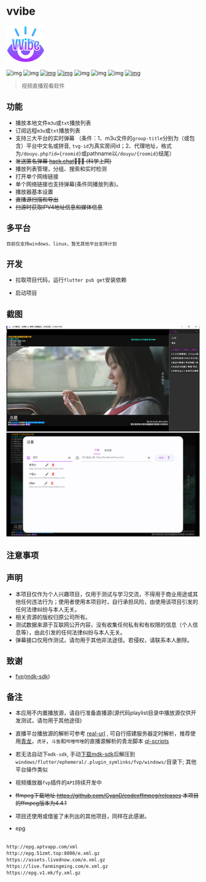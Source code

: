 # vvibe

<img width="100" alt="image" src="https://raw.githubusercontent.com/moxun33/vvibe/main/assets/logo.png">


![img](https://img.shields.io/badge/language-dart-blue.svg?color=00ACC1)
![img](https://img.shields.io/badge/flutter-00B0FF?logo=flutter)
[![img](https://img.shields.io/github/downloads/moxun33/vvibe/total)](https://github.com/moxun33/vvibe/releases)
[![img](https://img.shields.io/github/v/release/moxun33/vvibe?display_name=tag&include_prereleases)](https://github.com/moxun33/vvibe/releases)
![img](https://img.shields.io/github/license/moxun33/vvibe)
![img](https://img.shields.io/github/stars/moxun33/vvibe)
![img](https://img.shields.io/github/issues/moxun33/vvibe)
[![img](https://github.com/moxun33/vvibe/workflows/build/badge.svg)](https://github.com/moxun33/vvibe/actions)

> 视频直播观看软件

## 功能

- 播放本地文件``m3u``或``txt``播放列表
- 订阅远程``m3u``或``txt``播放列表
- 支持三大平台的实时弹幕 （条件：1、m3u文件的``group-title``分别为（或包含）平台中文名或拼音, ``tvg-id``为真实房间id；2、代理地址，格式为``/douyu.php?id={roomid}``或pathname以``/douyu/{roomid}``结尾）
- ~~发送匿名弹幕 [hack.chat](https://hack.chat)🤩🤩🤩 (科学上网)~~
- 播放列表管理，分组、搜索和实时检测
- 打开单个网络链接
- 单个网络链接也支持弹幕(条件同播放列表)。
- 播放器基本设置
- ~~直播源扫描和导出~~
- ~~扫源时获取IPV4地址信息和媒体信息~~

## 多平台

    目前仅支持windows、linux，暂无其他平台支持计划

## 开发

- 拉取项目代码，运行``flutter pub get``安装依赖

- 启动项目

## 截图

![img](docs/player.png)
![img](docs/settings.png)

## 注意事项

## 声明

- 本项目仅作为个人兴趣项目，仅用于测试与学习交流，不得用于商业用途或其他任何违法行为；使用者使用本项目时，自行承担风险，由使用该项目引发的任何法律纠纷与本人无关。
- 相关资源的版权归原公司所有。
- 测试数据来源于互联网公开内容，没有收集任何私有和有权限的信息（个人信息等），由此引发的任何法律纠纷与本人无关。
- 弹幕接口仅用作测试，请勿用于其他非法途径。若侵权，请联系本人删除。

## 致谢

- [fvp](https://github.com/wang-bin/fvp)([mdk-sdk](https://github.com/wang-bin/mdk-sdk))

## 备注

- 本应用不内置播放源，请自行准备直播源(源代码playlist目录中播放源仅供开发测试，请勿用于其他途径)

- 直播平台播放源的解析可参考 [real-url](https://github.com/moxun33/real-url)  , 可自行搭建服务器定时解析，推荐使用[青龙](https://github.com/whyour/qinglong)，``虎牙``，``斗鱼``和``哔哩哔哩``的直播源解析的青龙脚本 [ql-scripts](https://github.com/moxun33/ql-scripts)

- 若无法自动下`mdk-sdk`, 手动[下载mdk-sdk](https://sourceforge.net/projects/mdk-sdk/files/mdk-sdk-windows-desktop-vs2022.7z)后解压到 `windows/flutter/ephemeral/.plugin_symlinks/fvp/windows/`目录下; 其他平台操作类似
- 视频播放器`fvp`插件的`API`持续开发中
- ~~ffmpeg下载地址 https://github.com/GyanD/codexffmpeg/releases 本项目的ffmpeg版本为4.4.1~~

- 项目还使用或借鉴了未列出的其他项目，同样在此感谢。

- epg

```bash

http://epg.aptvapp.com/xml
http://epg.51zmt.top:8000/e.xml.gz
https://assets.livednow.com/e.xml.gz
https://live.fanmingming.com/e.xml.gz
https://epg.v1.mk/fy.xml.gz

```
